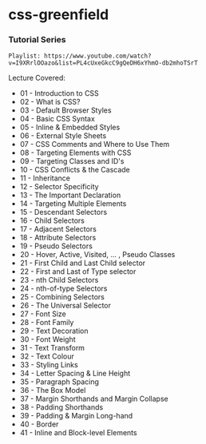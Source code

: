 # css-greenfield

### Tutorial Series
`Playlist: https://www.youtube.com/watch?v=I9XRrlOOazo&list=PL4cUxeGkcC9gQeDH6xYhmO-db2mhoTSrT`

Lecture Covered:
- 01 - Introduction to CSS
- 02 - What is CSS?
- 03 - Default Browser Styles
- 04 - Basic CSS Syntax
- 05 - Inline & Embedded Styles
- 06 - External Style Sheets
- 07 - CSS Comments and Where to Use Them
- 08 - Targeting Elements with CSS
- 09 - Targeting Classes and ID's
- 10 - CSS Conflicts & the Cascade
- 11 - Inheritance
- 12 - Selector Specificity
- 13 - The Important Declaration
- 14 - Targeting Multiple Elements
- 15 - Descendant Selectors
- 16 - Child Selectors
- 17 - Adjacent Selectors
- 18 - Attribute Selectors
- 19 - Pseudo Selectors
- 20 - Hover, Active, Visited, ... , Pseudo Classes
- 21 - First Child and Last Child selector
- 22 - First and Last of Type selector
- 23 - nth Child Selectors
- 24 - nth-of-type Selectors
- 25 - Combining Selectors
- 26 - The Universal Selector
- 27 - Font Size
- 28 - Font Family
- 29 - Text Decoration
- 30 - Font Weight
- 31 - Text Transform
- 32 - Text Colour
- 33 - Styling Links
- 34 - Letter Spacing & Line Height
- 35 - Paragraph Spacing
- 36 - The Box Model
- 37 - Margin Shorthands and Margin Collapse
- 38 - Padding Shorthands
- 39 - Padding & Margin Long-hand
- 40 - Border
- 41 - Inline and Block-level Elements